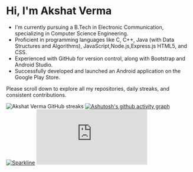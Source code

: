# Hi, I'm Akshat Verma

- I'm currently pursuing a B.Tech in Electronic Communication, specializing in Computer Science Engineering.
- Proficient in programming languages like C, C++, Java (with Data Structures and Algorithms), JavaScript,Node.js,Express.js HTML5, and CSS.
- Experienced with GitHub for version control, along with Bootstrap and Android Studio.
- Successfully developed and launched an Android application on the Google Play Store.

Please scroll down to explore all my repositories, daily streaks, and consistent contributions.

![Akshat Verma GitHub streaks](https://github-readme-stats.vercel.app/api?username=akshatverma1&show_icons=true&theme=radical)
[![Ashutosh's github activity graph](https://github-readme-activity-graph.vercel.app/graph?username=akshatverma1&theme=merko)](https://github.com/akshatverma1/github-readme-activity-graph)
[![Sparkline](https://stars.medv.io/Naereen/badges.svg)](https://stars.medv.io/Naereen/badges) [![GitHub commits](https://badgen.net/github/commits/akshatverma1/Strapdown.js)](https://GitHub.com/akshatverma1//commit/)
